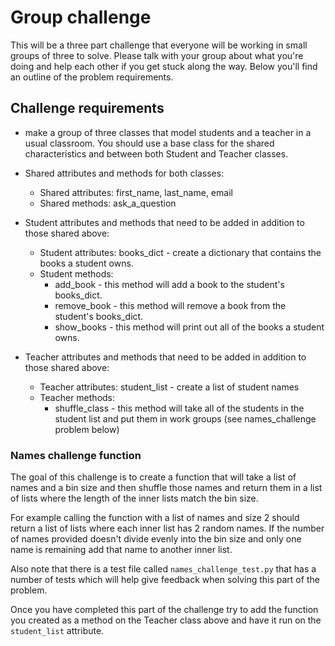 # Group challenge

This will be a three part challenge that everyone will be working in small groups of three to solve. Please talk with your group about what you're doing and help each other if you get stuck along the way. Below you'll find an outline of the problem requirements. 

## Challenge requirements
* make a group of three classes that model students and a teacher in a usual classroom. You should use a base class for the shared characteristics and between both Student and Teacher classes. 

* Shared attributes and methods for both classes:
    * Shared attributes: first_name, last_name, email
    * Shared methods: ask_a_question
    
* Student attributes and methods that need to be added in addition to those shared above:
    * Student attributes: books_dict - create a dictionary that contains the books a student owns.
    * Student methods: 
        * add_book - this method will add a book to the student's books_dict.
        * remove_book - this method will remove a book from the student's books_dict.
        * show_books - this method will print out all of the books a student owns.
        
* Teacher attributes and methods that need to be added in addition to those shared above:
    * Teacher attributes: student_list - create a list of student names 
    * Teacher methods:
        * shuffle_class - this method will take all of the students in the student list and put them in work groups (see names_challenge problem below)
        
### Names challenge function 

The goal of this challenge is to create a function that will take a list of 
names and a bin size and then shuffle those names and return them in a 
list of lists where the length of the inner lists match the bin size. 

For example calling the function with a list of names and size 2 should return 
a list of lists where each inner list has 2 random names. If the number
of names provided doesn't divide evenly into the bin size and only one name is 
remaining add that name to another inner list. 

Also note that there is a test file called `names_challenge_test.py` that has a number of tests which will help give feedback when solving this part of the problem. 

Once you have completed this part of the challenge try to add the function you created as a method on the Teacher class above and have it run on the `student_list` attribute.
